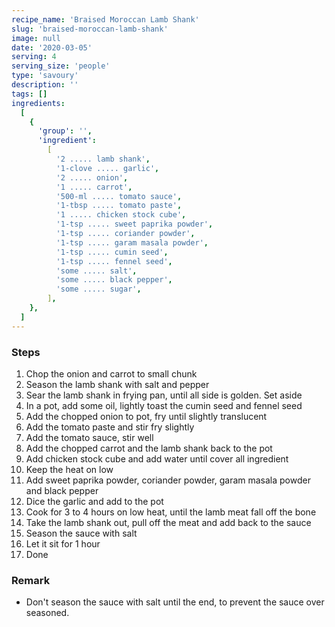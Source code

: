 ```yaml
---
recipe_name: 'Braised Moroccan Lamb Shank'
slug: 'braised-moroccan-lamb-shank'
image: null
date: '2020-03-05'
serving: 4
serving_size: 'people'
type: 'savoury'
description: ''
tags: []
ingredients:
  [
    {
      'group': '',
      'ingredient':
        [
          '2 ..... lamb shank',
          '1-clove ..... garlic',
          '2 ..... onion',
          '1 ..... carrot',
          '500-ml ..... tomato sauce',
          '1-tbsp ..... tomato paste',
          '1 ..... chicken stock cube',
          '1-tsp ..... sweet paprika powder',
          '1-tsp ..... coriander powder',
          '1-tsp ..... garam masala powder',
          '1-tsp ..... cumin seed',
          '1-tsp ..... fennel seed',
          'some ..... salt',
          'some ..... black pepper',
          'some ..... sugar',
        ],
    },
  ]
---
```


### Steps

1. Chop the onion and carrot to small chunk
2. Season the lamb shank with salt and pepper
3. Sear the lamb shank in frying pan, until all side is golden. Set aside
4. In a pot, add some oil, lightly toast the cumin seed and fennel seed
5. Add the chopped onion to pot, fry until slightly translucent
6. Add the tomato paste and stir fry slightly
7. Add the tomato sauce, stir well
8. Add the chopped carrot and the lamb shank back to the pot
9. Add chicken stock cube and add water until cover all ingredient
10. Keep the heat on low
11. Add sweet paprika powder, coriander powder, garam masala powder and black pepper
12. Dice the garlic and add to the pot
13. Cook for 3 to 4 hours on low heat, until the lamb meat fall off the bone
14. Take the lamb shank out, pull off the meat and add back to the sauce
15. Season the sauce with salt
16. Let it sit for 1 hour
17. Done

### Remark

- Don't season the sauce with salt until the end, to prevent the sauce over seasoned.
